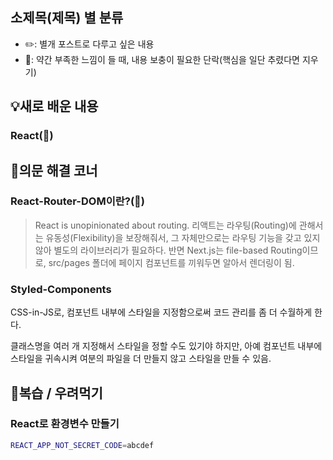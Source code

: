 ## **소제목(제목) 별 분류**
- ✏️: 별개 포스트로 다루고 싶은 내용
- 🚧: 약간 부족한 느낌이 들 때, 내용 보충이 필요한 단락(핵심을 일단 추렸다면 지우기)

## 💡새로 배운 내용
### React(🚧)
## 🤔의문 해결 코너
### React-Router-DOM이란?(🚧)
> React is unopinionated about routing.
리액트는 라우팅(Routing)에 관해서는 유동성(Flexibility)을 보장해줘서, 그 자체만으로는 라우팅 기능을 갖고 있지 않아 별도의 라이브러리가 필요하다.
반면 Next.js는 file-based Routing이므로, src/pages 폴더에 페이지 컴포넌트를 끼워두면 알아서 렌더링이 됨.

### Styled-Components
CSS-in-JS로, 컴포넌트 내부에 스타일을 지정함으로써
코드 관리를 좀 더 수월하게 한다.

클래스명을 여러 개 지정해서 스타일을 정할 수도 있기야 하지만,
아예 컴포넌트 내부에 스타일을 귀속시켜 여분의 파일을 더 만들지 않고 스타일을 만들 수 있음.

## 🍵복습 / 우려먹기
### React로 환경변수 만들기
```bash
REACT_APP_NOT_SECRET_CODE=abcdef
```